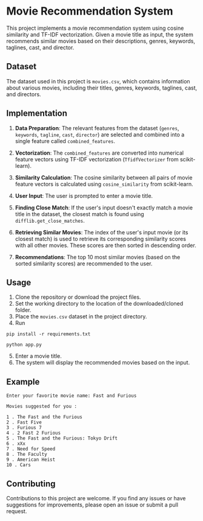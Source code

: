 # Movie Recommendation System

This project implements a movie recommendation system using cosine similarity and TF-IDF vectorization. Given a movie title as input, the system recommends similar movies based on their descriptions, genres, keywords, taglines, cast, and director.

## Dataset

The dataset used in this project is `movies.csv`, which contains information about various movies, including their titles, genres, keywords, taglines, cast, and directors.

## Implementation

1. **Data Preparation**: The relevant features from the dataset (`genres`, `keywords`, `tagline`, `cast`, `director`) are selected and combined into a single feature called `combined_features`.

2. **Vectorization**: The `combined_features` are converted into numerical feature vectors using TF-IDF vectorization (`TfidfVectorizer` from scikit-learn).

3. **Similarity Calculation**: The cosine similarity between all pairs of movie feature vectors is calculated using `cosine_similarity` from scikit-learn.

4. **User Input**: The user is prompted to enter a movie title.

5. **Finding Close Match**: If the user's input doesn't exactly match a movie title in the dataset, the closest match is found using `difflib.get_close_matches`.

6. **Retrieving Similar Movies**: The index of the user's input movie (or its closest match) is used to retrieve its corresponding similarity scores with all other movies. These scores are then sorted in descending order.

7. **Recommendations**: The top 10 most similar movies (based on the sorted similarity scores) are recommended to the user.

## Usage

1. Clone the repository or download the project files.
2. Set the working directory to the location of the downloaded/cloned folder.
3. Place the `movies.csv` dataset in the project directory.
4. Run
```
pip install -r requirements.txt
```
```
python app.py
```
5. Enter a movie title.
6. The system will display the recommended movies based on the input.

## Example
```
Enter your favorite movie name: Fast and Furious

Movies suggested for you : 

1 . The Fast and the Furious
2 . Fast Five
3 . Furious 7
4 . 2 Fast 2 Furious
5 . The Fast and the Furious: Tokyo Drift
6 . xXx
7 . Need for Speed
8 . The Faculty
9 . American Heist
10 . Cars
```

## Contributing

Contributions to this project are welcome. If you find any issues or have suggestions for improvements, please open an issue or submit a pull request.
